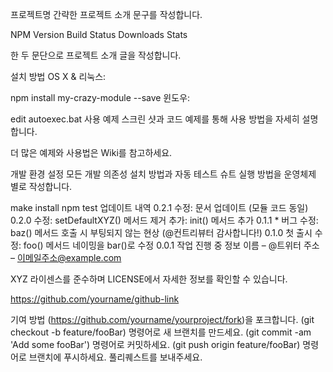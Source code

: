 
프로젝트명
간략한 프로젝트 소개 문구를 작성합니다.

NPM Version Build Status Downloads Stats

한 두 문단으로 프로젝트 소개 글을 작성합니다.



설치 방법
OS X & 리눅스:

npm install my-crazy-module --save
윈도우:

edit autoexec.bat
사용 예제
스크린 샷과 코드 예제를 통해 사용 방법을 자세히 설명합니다.

더 많은 예제와 사용법은 Wiki를 참고하세요.

개발 환경 설정
모든 개발 의존성 설치 방법과 자동 테스트 슈트 실행 방법을 운영체제 별로 작성합니다.

make install
npm test
업데이트 내역
0.2.1
수정: 문서 업데이트 (모듈 코드 동일)
0.2.0
수정: setDefaultXYZ() 메서드 제거
추가: init() 메서드 추가
0.1.1    * 버그 수정: baz() 메서드 호출 시 부팅되지 않는 현상 (@컨트리뷰터 감사합니다!)
0.1.0
첫 출시
수정: foo() 메서드 네이밍을 bar()로 수정
0.0.1
작업 진행 중
정보
이름 – @트위터 주소 – 이메일주소@example.com

XYZ 라이센스를 준수하며 LICENSE에서 자세한 정보를 확인할 수 있습니다.

https://github.com/yourname/github-link

기여 방법
(https://github.com/yourname/yourproject/fork)을 포크합니다.
(git checkout -b feature/fooBar) 명령어로 새 브랜치를 만드세요.
(git commit -am 'Add some fooBar') 명령어로 커밋하세요.
(git push origin feature/fooBar) 명령어로 브랜치에 푸시하세요. 
풀리퀘스트를 보내주세요.
